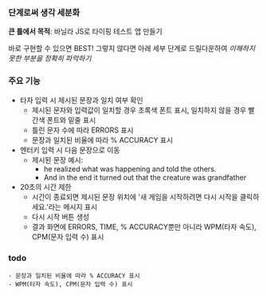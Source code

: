 ### 단계로써 생각 세분화

**큰 틀에서 목적**: 바닐라 JS로 타이핑 테스트 앱 만들기

바로 구현할 수 있으면 BEST! 그렇지 않다면 아래 세부 단계로 드릴다운하여 _이해하지 못한 부분을 정확히 파악하기_

### 주요 기능

- 타자 입력 시 제시된 문장과 일치 여부 확인
  - 제시된 문자와 입력값이 일치할 경우 초록색 폰트 표시, 일치하지 않을 경우 빨간색 폰트와 밑줄 표시
  - 틀린 문자 수에 따라 ERRORS 표시
  - 문장과 일치된 비율에 따라 % ACCURACY 표시
- 엔터키 입력 시 다음 문장으로 이동
  - 제시된 문장 예시:
    - he realized what was happening and told the others.
    - And in the end it turned out that the creature was grandfather
- 20초의 시간 제한
  - 시간이 종료되면 제시된 문장 위치에 '새 게임을 시작하려면 다시 시작을 클릭하세요.'라는 메시지 표시
  - 다시 시작 버튼 생성
  - 결과 화면에 ERRORS, TIME, % ACCURACY뿐만 아니라 WPM(타자 속도), CPM(문자 입력 수) 표시

### todo

```
- 문장과 일치된 비율에 따라 % ACCURACY 표시
- WPM(타자 속도), CPM(문자 입력 수) 표시
```
